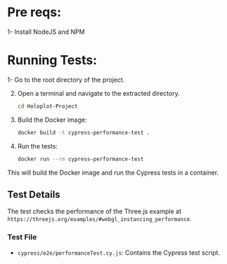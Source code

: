 
# Pre reqs:

1- Install NodeJS and NPM

# Running Tests:

1- Go to the root directory of the project.

2. Open a terminal and navigate to the extracted directory.

    ```sh
    cd Holoplot-Project
    ```

3. Build the Docker image:

    ```sh
    docker build -t cypress-performance-test .
    ```

4. Run the tests:

    ```sh
    docker run --rm cypress-performance-test
    ```

This will build the Docker image and run the Cypress tests in a container.

## Test Details

The test checks the performance of the Three.js example at `https://threejs.org/examples/#webgl_instancing_performance`.

### Test File

- `cypress/e2e/performanceTest.cy.js`: Contains the Cypress test script.
